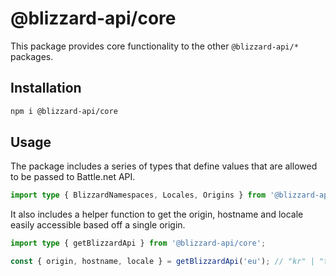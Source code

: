 # @blizzard-api/core

This package provides core functionality to the other `@blizzard-api/*` packages.

## Installation

```sh
npm i @blizzard-api/core
```

## Usage

The package includes a series of types that define values that are allowed to be passed to Battle.net API.

```ts
import type { BlizzardNamespaces, Locales, Origins } from '@blizzard-api/core';
```

It also includes a helper function to get the origin, hostname and locale easily accessible based off a single origin.

```ts
import type { getBlizzardApi } from '@blizzard-api/core';

const { origin, hostname, locale } = getBlizzardApi('eu'); // "kr" | "tw" | "us"
```
